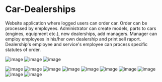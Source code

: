 # Car-Dealerships

Website application where logged users can order car. Order can be processed by employees. Administrator can create models, parts to cars (engines, equipment etc.), new dealerships, add managers.
Manager can employ employees in his/her own dealership and print sell raport.
Dealership's employee and service's employee can process specific statutes of order.

 ![image](https://user-images.githubusercontent.com/56017422/179963440-51780c03-2108-4e76-b461-c6b32ecc6db6.png)
![image](https://user-images.githubusercontent.com/56017422/179963474-2a8d8f48-786c-41ba-a9ca-9fbe9c5b18e7.png)
![image](https://user-images.githubusercontent.com/56017422/179963503-6d25a4d6-90cd-437d-ad7e-a298a6ebaf0e.png)



![image](https://user-images.githubusercontent.com/56017422/179962345-a36694a1-b05c-4fd9-99ad-850a4cf93aa6.png)
![image](https://user-images.githubusercontent.com/56017422/179958140-92eb16fa-e59d-4eb5-94fc-0a76eb586c8f.png)
![image](https://user-images.githubusercontent.com/56017422/179962432-9ac09312-d85a-43f4-abee-3f3a7ef35b74.png)
![image](https://user-images.githubusercontent.com/56017422/179962600-c5a211fa-22aa-44f3-a522-1d64bab09283.png)
![image](https://user-images.githubusercontent.com/56017422/179962836-e97278e4-bcf3-43b5-996d-364b37b186b4.png)
![image](https://user-images.githubusercontent.com/56017422/179962886-0e6d9b68-2d50-4191-8fb9-59beef22f1cf.png)
![image](https://user-images.githubusercontent.com/56017422/179962908-27485c17-f48a-447e-a9af-10198c5b70da.png)
![image](https://user-images.githubusercontent.com/56017422/179958353-c286b7df-5873-471c-bfbc-da0a20562ca6.png)
![image](https://user-images.githubusercontent.com/56017422/179958515-9de59708-d3f7-41ab-95c2-fb367206a5f4.png)
![image](https://user-images.githubusercontent.com/56017422/179964765-1de966aa-ad68-448e-b9e9-f2ce5eb8f511.png)

